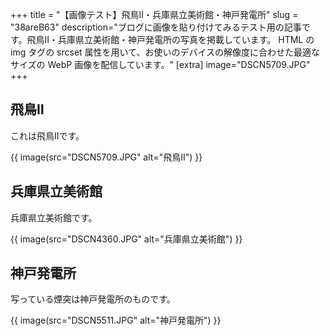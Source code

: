 +++
title = "【画像テスト】飛鳥Ⅱ・兵庫県立美術館・神戸発電所"
slug = "38areB63"
description="ブログに画像を貼り付けてみるテスト用の記事です。飛鳥Ⅱ・兵庫県立美術館・神戸発電所の写真を掲載しています。 HTML の img タグの srcset 属性を用いて、お使いのデバイスの解像度に合わせた最適なサイズの WebP 画像を配信しています。"
[extra]
image="DSCN5709.JPG"
+++

## 飛鳥Ⅱ

これは飛鳥Ⅱです。

{{ image(src="DSCN5709.JPG" alt="飛鳥Ⅱ") }}

## 兵庫県立美術館

兵庫県立美術館です。

{{ image(src="DSCN4360.JPG" alt="兵庫県立美術館") }}

## 神戸発電所

写っている煙突は神戸発電所のものです。

{{ image(src="DSCN5511.JPG" alt="神戸発電所") }}
